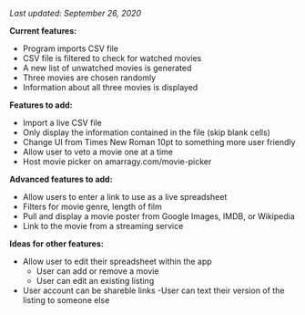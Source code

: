 *Last updated:       September 26, 2020*

**Current features:**
- Program imports CSV file
- CSV file is filtered to check for watched movies
- A new list of unwatched movies is generated
- Three movies are chosen randomly
- Information about all three movies is displayed

**Features to add:**
- Import a live CSV file
- Only display the information contained in the file (skip blank cells)
- Change UI from Times New Roman 10pt to something more user friendly
- Allow user to veto a movie one at a time
- Host movie picker on amarragy.com/movie-picker

**Advanced features to add:**
- Allow users to enter a link to use as a live spreadsheet
- Filters for movie genre, length of film
- Pull and display a movie poster from Google Images, IMDB, or Wikipedia
- Link to the movie from a streaming service

**Ideas for other features:**
- Allow user to edit their spreadsheet within the app
    - User can add or remove a movie
    - User can edit an existing listing
- User account can be shareble links
    -User can text their version of the listing to someone else
